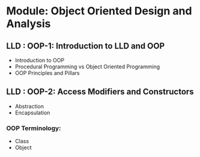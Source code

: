 # Module: Object Oriented Design and Analysis

## LLD : OOP-1: Introduction to LLD and OOP
- Introduction to OOP
- Procedural Programming vs Object Oriented Programming
- OOP Principles and Pillars

## LLD : OOP-2: Access Modifiers and Constructors
- Abstraction
- Encapsulation

### OOP Terminology:
- Class
- Object
